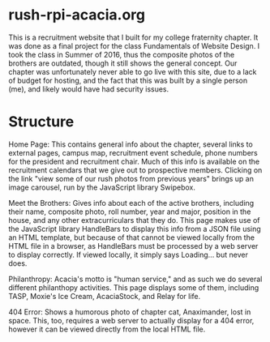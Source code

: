 # rush-rpi-acacia.org
This is a recruitment website that I built for my college fraternity chapter. It was done as a final project for the class Fundamentals of Website Design. I took the class in Summer of 2016, thus the composite photos of the brothers are outdated, though it still shows the general concept. Our chapter was unfortunately never able to go live with this site, due to a lack of budget for hosting, and the fact that this was built by a single person (me), and likely would have had security issues.
# Structure
Home Page: 
This contains general info about the chapter, several links to external pages, campus map, recruitment event schedule, phone numbers for the president and recruitment chair. Much of this info is available on the recruitment calendars that we give out to prospective members. Clicking on the link "view some of our rush photos from previous years" brings up an image carousel, run by the JavaScript library Swipebox.

Meet the Brothers:
Gives info about each of the active brothers, including their name, composite photo, roll number, year and major, position in the house, and any other extracurriculars that they do. This page makes use of the JavaScript library HandleBars to display this info from a JSON file using an HTML template, but because of that cannot be viewed locally from the HTML file in a browser, as HandleBars must be processed by a web server to display correctly. If viewed locally, it simply says Loading... but never does.

Philanthropy:
Acacia's motto is "human service," and as such we do several different philanthopy activities. This page displays some of them, including TASP, Moxie's Ice Cream, AcaciaStock, and Relay for life.

404 Error:
Shows a humorous photo of chapter cat, Anaximander, lost in space. This, too, requires a web server to actually display for a 404 error, however it can be viewed directly from the local HTML file.
